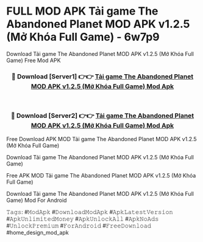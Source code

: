 # FULL MOD APK Tải game The Abandoned Planet MOD APK v1.2.5 (Mở Khóa Full Game) - 6w7p9
Download Tải game The Abandoned Planet MOD APK v1.2.5 (Mở Khóa Full Game) Free Mod APK

<div align="center">
<h3>🔴 Download [Server1] 👉👉 <a href="https://apk-comot.site?title=Tải_game_The_Abandoned_Planet_MOD_APK_v1.2.5_(Mở_Khóa_Full_Game)">Tải game The Abandoned Planet MOD APK v1.2.5 (Mở Khóa Full Game) Mod Apk</a></h3><br>

<h3>🔴 Download [Server2] 👉👉 <a href="https://apk-comot.site?title=Tải_game_The_Abandoned_Planet_MOD_APK_v1.2.5_(Mở_Khóa_Full_Game)">Tải game The Abandoned Planet MOD APK v1.2.5 (Mở Khóa Full Game) Mod Apk</a></h3>
</div>


Free Download APK MOD Tải game The Abandoned Planet MOD APK v1.2.5 (Mở Khóa Full Game)

Download Tải game The Abandoned Planet MOD APK v1.2.5 (Mở Khóa Full Game) 

Free APK MOD Tải game The Abandoned Planet MOD APK v1.2.5 (Mở Khóa Full Game) 

Download Tải game The Abandoned Planet MOD APK v1.2.5 (Mở Khóa Full Game) Mod For Android

𝚃𝚊𝚐𝚜: #𝙼𝚘𝚍𝙰𝚙𝚔 #𝙳𝚘𝚠𝚗𝚕𝚘𝚊𝚍𝙼𝚘𝚍𝙰𝚙𝚔 #𝙰𝚙𝚔𝙻𝚊𝚝𝚎𝚜𝚝𝚅𝚎𝚛𝚜𝚒𝚘𝚗 #𝙰𝚙𝚔𝚄𝚗𝚕𝚒𝚖𝚒𝚝𝚎𝚍𝙼𝚘𝚗𝚎𝚢 #𝙰𝚙𝚔𝚄𝚗𝚕𝚘𝚌𝚔𝙰𝚕𝚕 #𝙰𝚙𝚔𝙽𝚘𝙰𝚍𝚜 #𝚄𝚗𝚕𝚘𝚌𝚔𝙿𝚛𝚎𝚖𝚒𝚞𝚖 #𝙵𝚘𝚛𝙰𝚗𝚍𝚛𝚘𝚒𝚍 #𝙵𝚛𝚎𝚎𝙳𝚘𝚠𝚗𝚕𝚘𝚊𝚍 #home_design_mod_apk